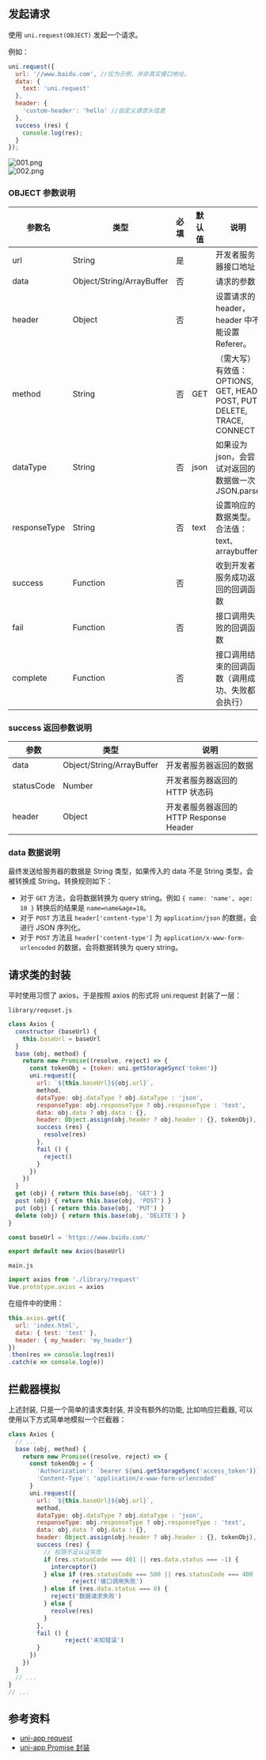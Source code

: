 <a name="ec7abc9e"></a>
## 发起请求
使用 `uni.request(OBJECT)` 发起一个请求。

例如：
```javascript
uni.request({
  url: '//www.baidu.com', //仅为示例，并非真实接口地址。
  data: {
    text: 'uni.request'
  },
  header: {
    'custom-header': 'hello' //自定义请求头信息
  },
  success (res) {
    console.log(res);
  }
});
```
![001.png](https://cdn.nlark.com/yuque/0/2021/png/2213540/1616399664195-87f8494d-bc89-4b99-831c-d78111b22939.png#align=left&display=inline&height=925&originHeight=925&originWidth=1413&size=120667&status=done&style=none&width=1413)<br />![002.png](https://cdn.nlark.com/yuque/0/2021/png/2213540/1616399689969-73d589c7-67c3-4487-8ff3-ba970ff3535b.png#align=left&display=inline&height=356&originHeight=356&originWidth=1419&size=19448&status=done&style=none&width=1419)

<a name="8PDrP"></a>
### OBJECT 参数说明
| 参数名 | 类型 | 必填 | 默认值 | 说明 |
| --- | --- | --- | --- | --- |
| url | String | 是 |  | 开发者服务器接口地址 |
| data | Object/String/ArrayBuffer | 否 |  | 请求的参数 |
| header | Object | 否 |  | 设置请求的 header，header 中不能设置 Referer。 |
| method | String | 否 | GET | （需大写）有效值：OPTIONS, GET, HEAD, POST, PUT, DELETE, TRACE, CONNECT |
| dataType | String | 否 | json | 如果设为 json，会尝试对返回的数据做一次 JSON.parse |
| responseType | String | 否 | text | 设置响应的数据类型。合法值：text、arraybuffer |
| success | Function | 否 |  | 收到开发者服务成功返回的回调函数 |
| fail | Function | 否 |  | 接口调用失败的回调函数 |
| complete | Function | 否 |  | 接口调用结束的回调函数（调用成功、失败都会执行） |


<a name="b0e1b5b4"></a>
### success 返回参数说明
| 参数 | 类型 | 说明 |
| --- | --- | --- |
| data | Object/String/ArrayBuffer | 开发者服务器返回的数据 |
| statusCode | Number | 开发者服务器返回的 HTTP 状态码 |
| header | Object | 开发者服务器返回的 HTTP Response Header |


<a name="ce29a611"></a>
### data 数据说明
最终发送给服务器的数据是 String 类型，如果传入的 data 不是 String 类型，会被转换成 String。转换规则如下：

- 对于 `GET` 方法，会将数据转换为 query string。例如 `{ name: 'name', age: 18 }` 转换后的结果是 `name=name&age=18`。
- 对于 `POST` 方法且 `header['content-type']` 为 `application/json` 的数据，会进行 JSON 序列化。
- 对于 `POST` 方法且 `header['content-type']` 为 `application/x-www-form-urlencoded` 的数据，会将数据转换为 query string。

<a name="36b8aa78"></a>
## 请求类的封装
平时使用习惯了 axios，于是按照 axios 的形式将 uni.request 封装了一层：

`library/requset.js`
```javascript
class Axios {
  constructor (baseUrl) {
    this.baseUrl = baseUrl
  }
  base (obj, method) {
    return new Promise((resolve, reject) => {
      const tokenObj = {token: uni.getStorageSync('token')}
      uni.request({
        url: `${this.baseUrl}${obj.url}`,
        method,
        dataType: obj.dataType ? obj.dataType : 'json',
        responseType: obj.responseType ? obj.responseType : 'text',
        data: obj.data ? obj.data : {},
        header: Object.assign(obj.header ? obj.header : {}, tokenObj),
        success (res) {
          resolve(res)
        },
        fail () {
          reject()
        }
      })
    })
  }
  get (obj) { return this.base(obj, 'GET') }
  post (obj) { return this.base(obj, 'POST') }
  put (obj) { return this.base(obj, 'PUT') }
  delete (obj) { return this.base(obj, 'DELETE') }
}

const baseUrl = 'https://www.baidu.com/'

export default new Axios(baseUrl)
```

`main.js`
```javascript
import axios from './library/request'
Vue.prototype.axios = axios
```

在组件中的使用：
```javascript
this.axios.get({
  url: 'index.html',
  data: { test: 'test' },
  header: { my_header: 'my_header'}
})
.then(res => console.log(res))
.catch(e => console.log(e))
```

<a name="e87b3641"></a>
## 拦截器模拟
上述封装, 只是一个简单的请求类封装, 并没有额外的功能, 比如响应拦截器, 可以使用以下方式简单地模拟一个拦截器：
```javascript
class Axios {
  // ...
  base (obj, method) {
    return new Promise((resolve, reject) => {
      const tokenObj = {
        'Authorization': `bearer ${uni.getStorageSync('access_token')}`,
        'Content-Type': 'application/x-www-form-urlencoded'
      }
      uni.request({
        url: `${this.baseUrl}${obj.url}`,
        method,
        dataType: obj.dataType ? obj.dataType : 'json',
        responseType: obj.responseType ? obj.responseType : 'text',
        data: obj.data ? obj.data : {},
        header: Object.assign(obj.header ? obj.header : {}, tokenObj),
        success (res) {
          // 权限不足认证失败
          if (res.statusCode === 401 || res.data.status === -1) {
            interceptor()
          } else if (res.statusCode === 500 || res.statusCode === 400 || res.statusCode === 404) {
  				  reject('接口调用失败')
          } else if (res.data.status === 0) {
            reject('数据请求失败')
          } else {
            resolve(res)
          }
        },
        fail () {
  				reject('未知错误')
        }
      })
    })
  }
  // ...
}
// ...
```

<a name="d17a0f0b"></a>
## 参考资料

- [uni-app request](https://uniapp.dcloud.io/api/request/request)
- [uni-app Promise 封装](https://uniapp.dcloud.io/api/README?id=promise-%e5%b0%81%e8%a3%85)

